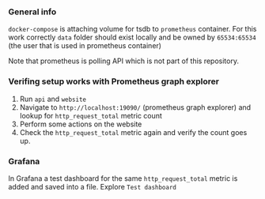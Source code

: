 ### General info
`docker-compose` is attaching volume for tsdb to `prometheus` container. For this work correctly `data` folder should exist locally and be owned by `65534:65534` (the user that is used in prometheus container)

Note that prometheus is polling API which is not part of this repository.

### Verifing setup works with Prometheus graph explorer
1. Run `api` and `website`
2. Navigate to `http://localhost:19090/` (prometheus graph explorer) and lookup for `http_request_total` metric count
3. Perform some actions on the website
4. Check the `http_request_total` metric again and verify the count goes up.

### Grafana
In Grafana a test dashboard for the same `http_request_total` metric is added and saved into a file. Explore `Test dashboard`
